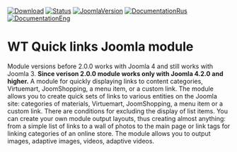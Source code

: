 [![Download](https://img.shields.io/github/release/sergeytolkachyov/WT-Quick-links-joomla-module.svg)](https://web-tolk.ru/get?element=mod_wt_quick_links)
[![Status](https://img.shields.io/badge/Status-stable-green.svg)]() [![JoomlaVersion](https://img.shields.io/badge/Joomla-4.2+-orange.svg)]() [![DocumentationRus](https://img.shields.io/badge/Documentation-rus-blue.svg)](https://web-tolk.ru/dev/joomla-modules/wt-quick-links.html?utm_source=github) [![DocumentationEng](https://img.shields.io/badge/Documentation-eng-blueviolet.svg)](https://web-tolk.ru/en/dev/joomla-modules/wt-quick-links.html?utm_source=github)
# WT Quick links Joomla module
Module versions before 2.0.0 works with Joomla 4 and still works with Joomla 3.
**Since verison 2.0.0 module works only with Joomla 4.2.0 and higher.** 
A module for quickly displaying links to content categories, Virtuemart, JoomShopping, a menu item, or a custom link. The module allows you to create quick sets of links to various entities on the Joomla site: categories of materials, Virtuemart, JoomShopping, a menu item or a custom link. There are conditions for excluding the display of list items. You can create your own module output layouts, thus creating almost anything: from a simple list of links to a wall of photos to the main page or link tags for linking categories of an online store. The module allows you to output images, adaptive images, videos, adaptive videos.
